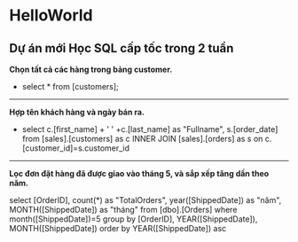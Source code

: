 # HelloWorld
Dự án mới
Học SQL cấp tốc trong 2 tuần
---
 **Chọn tất cả các hàng trong bảng customer.**
- select *
from [customers];
---
**Hợp tên khách hàng và ngày bán ra.**

- select c.[first_name] + ' ' +c.[last_name] as "Fullname",
		s.[order_date]
from [sales].[customers] as c
INNER JOIN [sales].[orders] as s on c.[customer_id]=s.customer_id
---
**Lọc đơn đặt hàng đã được giao vào tháng 5, và sắp xếp tăng dần theo năm.**

select [OrderID],
	count(*) as "TotalOrders", 
 	year([ShippedDate]) as "năm", 
  	MONTH([ShippedDate]) as "tháng"
from [dbo].[Orders]
where month([ShippedDate])=5
group by [OrderID], 
	 YEAR([ShippedDate]), 
  	 MONTH([ShippedDate])
order by YEAR([ShippedDate]) asc

